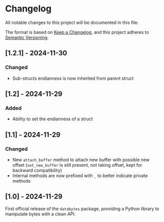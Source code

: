 # Changelog

All notable changes to this project will be documented in this file.

The format is based on [Keep a Changelog](https://keepachangelog.com/en/1.0.0/),
and this project adheres to [Semantic Versioning](https://semver.org/spec/v2.0.0.html).

## [1.2.1] - 2024-11-30

### Changed

- Sub-structs endianness is now inherited from parent struct

## [1.2] - 2024-11-29

### Added
- Ability to set the endianness of a struct

## [1.1] - 2024-11-29

### Changed
- New `attach_buffer` method to attach new buffer with possible new offset (`set_new_buffer` is still present, not taking offset, kept for backward compatibility)
- Internal methods are now prefixed with `_` to better indicate private methods

## [1.0] - 2024-11-29

First official release of the `databytes` package, providing a Python library to manipulate bytes with a clean API.
